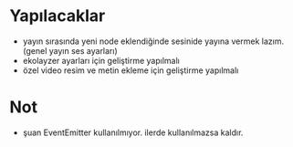 # Yapılacaklar

- yayın sırasında yeni node eklendiğinde sesinide yayına vermek lazım.(genel yayın ses ayarları)
- ekolayzer ayarları için geliştirme yapılmalı
- özel video resim ve metin ekleme için geliştirme yapılmalı

# Not

- şuan EventEmitter kullanılmıyor. ilerde kullanılmazsa kaldır.
